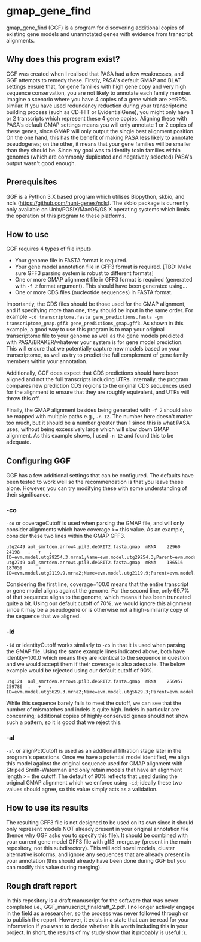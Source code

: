 # gmap_gene_find
gmap_gene_find (GGF) is a program for discovering additional copies of existing gene models and unannotated genes with evidence from transcript alignments.

## Why does this program exist?
GGF was created when I realised that PASA had a few weaknesses, and GGF attempts to remedy these. Firstly, PASA's default GMAP and BLAT settings ensure that, for gene families with high gene copy and very high sequence conservation, you are not likely to annotate each family member. Imagine a scenario where you have 4 copies of a gene which are >=99% similar. If you have used redundancy reduction during your transcriptome building process (such as CD-HIT or EvidentialGene), you might only have 1 or 2 transcripts which represent these 4 gene copies. Aligning these with PASA's default GMAP settings means you will only annotate 1 or 2 copies of these genes, since GMAP will only output the single best alignment position. On the one hand, this has the benefit of making PASA less likely to annotate pseudogenes; on the other, it means that your gene families will be smaller than they should be. Since my goal was to identify toxin families within genomes (which are commonly duplicated and negatively selected) PASA's output wasn't good enough.

## Prerequisites
GGF is a Python 3.X based program which utilises Biopython, skbio, and ncls (https://github.com/hunt-genes/ncls). The skbio package is currently only available on Unix/POSIX/MacOS/OS X operating systems which limits the operation of this program to these platforms.

## How to use
GGF requires 4 types of file inputs.
* Your genome file in FASTA format is required.
* Your gene model annotation file in GFF3 format is required. [TBD: Make sure GFF3 parsing system is robust to different formats]
* One or more GMAP alignment file in GFF3 format is required (generated with ```-f 2``` format argument). This should have been generated using...
* One or more CDS files (nucleotide sequences) in FASTA format.

Importantly, the CDS files should be those used for the GMAP alignment, and if specifying more than one, they should be input in the same order. For example ```-cd transcriptome.fasta gene_predictions.fasta -gm transcriptome_gmap.gff3 gene_predictions_gmap.gff3```. As shown in this example, a good way to use this program is to map your original transcriptome file to your genome as well as the gene models predicted with PASA/BRAKER/whatever your system is for gene model prediction. This will ensure that we potentially capture new models based on your transcriptome, as well as try to predict the full complement of gene family members within your annotation.

Additionally, GGF does expect that CDS predictions should have been aligned and not the full transcripts including UTRs. Internally, the program compares new prediction CDS regions to the original CDS sequences used for the alignment to ensure that they are roughly equivalent, and UTRs will throw this off.

Finally, the GMAP alignment besides being generated with ```-f 2``` should also be mapped with multiple paths e.g., ```-n 12```. The number here doesn't matter too much, but it should be a number greater than 1 since this is what PASA uses, without being excessively large which will slow down GMAP alignment. As this example shows, I used ```-n 12``` and found this to be adequate.

## Configuring GGF
GGF has a few additional settings that can be configured. The defaults have been tested to work well so the recommendation is that you leave these alone. However, you can try modifying these with some understanding of their significance.

### -co
```-co``` or coverageCutoff is used when parsing the GMAP file, and will only consider alignments which have coverage >= this value. As an example, consider these two lines within the GMAP GFF3.

```
utg2449	aul_smrtden.arrow4.pil3.deGRIT2.fasta.gmap	mRNA	22960	24198	.	+	.	ID=evm.model.utg29254.3.mrna1;Name=evm.model.utg29254.3;Parent=evm.model.utg29254.3.path1;coverage=100.0;identity=100.0;matches=1239;mismatches=0;indels=0;unknowns=0
utg2749	aul_smrtden.arrow4.pil3.deGRIT2.fasta.gmap	mRNA	186516	187059	.	-	.	ID=evm.model.utg2119.9.mrna2;Name=evm.model.utg2119.9;Parent=evm.model.utg2119.9.path2;coverage=69.7;identity=100.0;matches=343;mismatches=0;indels=0;unknowns=0
```
Considering the first line, coverage=100.0 means that the entire transcript or gene model aligns against the genome. For the second line, only 69.7% of that sequence aligns to the genome, which means it has been truncated quite a bit. Using our default cutoff of 70%, we would ignore this alignment since it may be a pseudogene or is otherwise not a high-similarity copy of the sequence that we aligned.

### -id
```-id``` or identityCutoff works similarly to ```-co``` in that it is used when parsing the GMAP file. Using the same example lines indicated above, both have identity=100.0 which means they are identical to the sequence in question and we would accept them if their coverage is also adequate. The below example would be rejected using our default cutoff of 90%.

```
utg124	aul_smrtden.arrow4.pil3.deGRIT2.fasta.gmap	mRNA	256957	259786	.	+	.	ID=evm.model.utg5629.3.mrna2;Name=evm.model.utg5629.3;Parent=evm.model.utg5629.3.path2;coverage=99.7;identity=89.1;matches=632;mismatches=17;indels=60;unknowns=0
```

While this sequence barely fails to meet the cutoff, we can see that the number of mismatches and indels is quite high. Indels in particular are concerning; additional copies of highly conserved genes should not show such a pattern, so it is good that we reject this.

### -al
```-al``` or alignPctCutoff is used as an additional filtration stage later in the program's operations. Once we have a potential model identified, we align this model against the original sequence used for GMAP alignment with Striped Smith-Waterman and only retain models that have an alignment length >= the cutoff. The default of 90% reflects that used during the original GMAP alignment which we enforce using ```-id```; ideally these two values should agree, so this value simply acts as a validation.

## How to use its results
The resulting GFF3 file is not designed to be used on its own since it should only represent models NOT already present in your original annotation file (hence why GGF asks you to specify this file). It should be combined with your current gene model GFF3 file with gff3_merge.py (present in the main repository, not this subdirectory). This will add novel models, cluster alternative isoforms, and ignore any sequences that are already present in your annotation (this should already have been done during GGF but you can modify this value during merging).

## Rough draft report
In this repository is a draft manuscript for the software that was never completed i.e., GGF_manuscript_finaldraft_2.pdf. I no longer actively engage in the field as a researcher, so the process was never followed through on to publish the report. However, it exists in a state that can be read for your information if you want to decide whether it is worth including this in your project. In short, the results of my study show that it probably is useful :).

